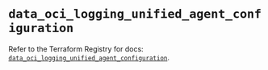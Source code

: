 # `data_oci_logging_unified_agent_configuration`

Refer to the Terraform Registry for docs: [`data_oci_logging_unified_agent_configuration`](https://registry.terraform.io/providers/oracle/oci/6.18.0/docs/data-sources/logging_unified_agent_configuration).
